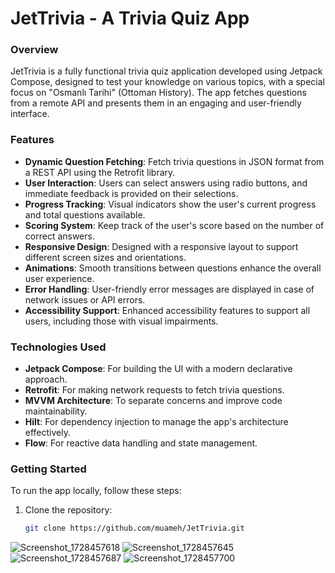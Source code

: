 # JetTrivia - A Trivia Quiz App

### Overview
JetTrivia is a fully functional trivia quiz application developed using Jetpack Compose, designed to test your knowledge on various topics, with a special focus on "Osmanlı Tarihi" (Ottoman History). The app fetches questions from a remote API and presents them in an engaging and user-friendly interface.

### Features
- **Dynamic Question Fetching**: Fetch trivia questions in JSON format from a REST API using the Retrofit library.
- **User Interaction**: Users can select answers using radio buttons, and immediate feedback is provided on their selections.
- **Progress Tracking**: Visual indicators show the user's current progress and total questions available.
- **Scoring System**: Keep track of the user's score based on the number of correct answers.
- **Responsive Design**: Designed with a responsive layout to support different screen sizes and orientations.
- **Animations**: Smooth transitions between questions enhance the overall user experience.
- **Error Handling**: User-friendly error messages are displayed in case of network issues or API errors.
- **Accessibility Support**: Enhanced accessibility features to support all users, including those with visual impairments.

### Technologies Used
- **Jetpack Compose**: For building the UI with a modern declarative approach.
- **Retrofit**: For making network requests to fetch trivia questions.
- **MVVM Architecture**: To separate concerns and improve code maintainability.
- **Hilt**: For dependency injection to manage the app's architecture effectively.
- **Flow**: For reactive data handling and state management.

### Getting Started
To run the app locally, follow these steps:

1. Clone the repository:
   ```bash
   git clone https://github.com/muameh/JetTrivia.git


![Screenshot_1728457618](https://github.com/user-attachments/assets/5943e13c-e0cc-4ce9-a97d-3fec28d60f1c)
![Screenshot_1728457645](https://github.com/user-attachments/assets/8ac7f238-2e47-461d-bf09-1acf9ecec8d2)
![Screenshot_1728457687](https://github.com/user-attachments/assets/103fe96c-c6e5-4029-ba76-cc31f61f2398)
![Screenshot_1728457700](https://github.com/user-attachments/assets/87979d5c-2b4b-4ba2-b067-962657ac5be0)


